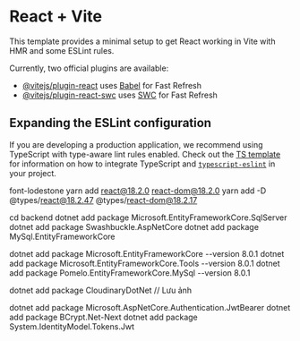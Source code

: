 # React + Vite

This template provides a minimal setup to get React working in Vite with HMR and some ESLint rules.

Currently, two official plugins are available:

- [@vitejs/plugin-react](https://github.com/vitejs/vite-plugin-react/blob/main/packages/plugin-react) uses [Babel](https://babeljs.io/) for Fast Refresh
- [@vitejs/plugin-react-swc](https://github.com/vitejs/vite-plugin-react/blob/main/packages/plugin-react-swc) uses [SWC](https://swc.rs/) for Fast Refresh

## Expanding the ESLint configuration

If you are developing a production application, we recommend using TypeScript with type-aware lint rules enabled. Check out the [TS template](https://github.com/vitejs/vite/tree/main/packages/create-vite/template-react-ts) for information on how to integrate TypeScript and [`typescript-eslint`](https://typescript-eslint.io) in your project.

font-lodestone
yarn add react@18.2.0 react-dom@18.2.0
yarn add -D @types/react@18.2.47 @types/react-dom@18.2.17



cd backend
dotnet add package Microsoft.EntityFrameworkCore.SqlServer
dotnet add package Swashbuckle.AspNetCore
dotnet add package MySql.EntityFrameworkCore

dotnet add package Microsoft.EntityFrameworkCore --version 8.0.1
dotnet add package Microsoft.EntityFrameworkCore.Tools --version 8.0.1
dotnet add package Pomelo.EntityFrameworkCore.MySql --version 8.0.1

dotnet add package CloudinaryDotNet // Lưu ảnh

dotnet add package Microsoft.AspNetCore.Authentication.JwtBearer
dotnet add package BCrypt.Net-Next
dotnet add package System.IdentityModel.Tokens.Jwt





